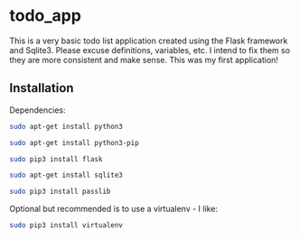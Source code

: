 # todo_app

This is a very basic todo list application created using the Flask framework and Sqlite3. Please excuse definitions, variables, etc. I intend to fix them so they are more consistent and make sense. This was my first application!

## Installation

Dependencies: 

```bash
sudo apt-get install python3

sudo apt-get install python3-pip

sudo pip3 install flask

sudo apt-get install sqlite3

sudo pip3 install passlib
```
Optional but recommended is to use a virtualenv - I like:

```bash
sudo pip3 install virtualenv
```
